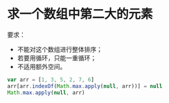 # 求一个数组中第二大的元素

要求：
- 不能对这个数组进行整体排序；
- 若要用循环，只能一重循环；
- 不适用额外空间。

``` javascript
var arr = [1, 3, 5, 2, 7, 6]
arr[arr.indexOf(Math.max.apply(null, arr))] = null
Math.max.apply(null, arr)
```
